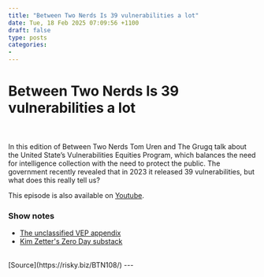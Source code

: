 ```yaml
---
title: "Between Two Nerds Is 39 vulnerabilities a lot"
date: Tue, 18 Feb 2025 07:09:56 +1100
draft: false
type: posts
categories: 
- 
---
```

# Between Two Nerds Is 39 vulnerabilities a lot

<br/>

<br/>
In this edition of Between Two Nerds Tom Uren and The Grugq talk about the United State’s Vulnerabilities Equities Program, which balances the need for intelligence collection with the need to protect the public. The government recently revealed that in 2023 it released 39 vulnerabilities, but what does this really tell us?

This episode is also available on [Youtube](https://youtu.be/AQtO7bE16VA).

### Show notes

-   [The unclassified VEP appendix](https://www.wyden.senate.gov/imo/media/doc/fy23_unclassified_vep_annual_reportpdf.pdf)
-   [Kim Zetter's Zero Day substack](https://www.zetter-zeroday.com/u-s-government-disclosed-39-zero-day-vulnerabilities-in-2023-per-first-ever-report/)

<br/>
[Source](https://risky.biz/BTN108/)
---
